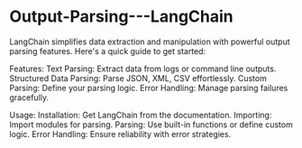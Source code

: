 # Output-Parsing---LangChain

LangChain simplifies data extraction and manipulation with powerful output parsing features. Here's a quick guide to get started:

Features:
Text Parsing: Extract data from logs or command line outputs.
Structured Data Parsing: Parse JSON, XML, CSV effortlessly.
Custom Parsing: Define your parsing logic.
Error Handling: Manage parsing failures gracefully.

Usage:
Installation: Get LangChain from the documentation.
Importing: Import modules for parsing.
Parsing: Use built-in functions or define custom logic.
Error Handling: Ensure reliability with error strategies.
